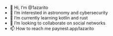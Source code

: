 - 👋 Hi, I’m @1azarito
- 👀 I’m interested in astronomy and cybersecurity
- 🌱 I’m currently learning kotlin and rust
- 💞️ I’m looking to collaborate on social networks
- 📫 How to reach me paynest.app/lazarito

<!---
1azarito/1azarito is a ✨ special ✨ repository because its `README.md` (this file) appears on your GitHub profile.
You can click the Preview link to take a look at your changes.
--->
